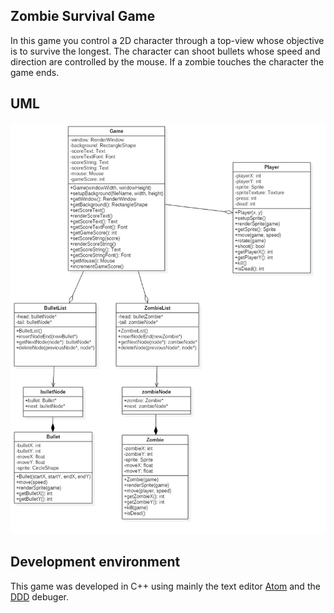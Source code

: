 ## Zombie Survival Game

In this game you control a 2D character through a top-view whose objective is to survive the longest.
The character can shoot bullets whose speed and direction are controlled by the mouse.
If a zombie touches the character the game ends.

## UML

![UML](https://github.com/DuarteDx/2D-Zombie-Game/blob/master/UML/UML1.jpg)

## Development environment

This game was developed in C++ using mainly the text editor [Atom](atom.io) and the [DDD](www.gnu.org/software/ddd/) debuger.
